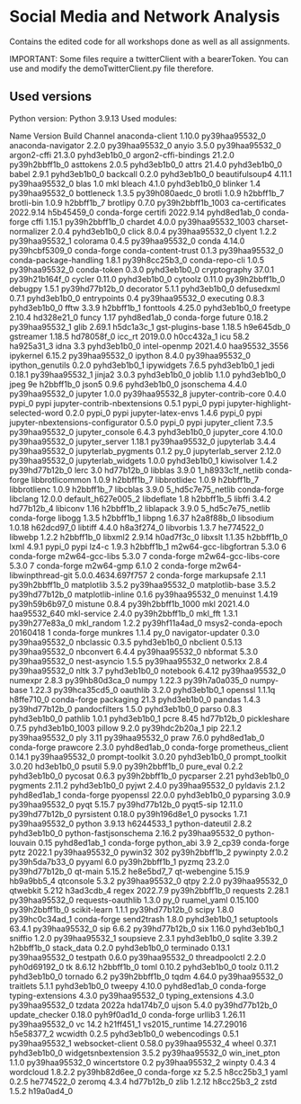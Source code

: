 # Social Media and Network Analysis
Contains the edited code for all workshops done as well as all assignments.

IMPORTANT:
Some files require a twitterClient with a bearerToken. You can use and modify the demoTwitterClient.py file therefore.

## Used versions
Python version: Python 3.9.13
Used modules:

Name                      Version                   Build  Channel
anaconda-client           1.10.0           py39haa95532_0
anaconda-navigator        2.2.0            py39haa95532_0
anyio                     3.5.0            py39haa95532_0
argon2-cffi               21.3.0             pyhd3eb1b0_0
argon2-cffi-bindings      21.2.0           py39h2bbff1b_0
asttokens                 2.0.5              pyhd3eb1b0_0
attrs                     21.4.0             pyhd3eb1b0_0
babel                     2.9.1              pyhd3eb1b0_0
backcall                  0.2.0              pyhd3eb1b0_0
beautifulsoup4            4.11.1           py39haa95532_0
blas                      1.0                         mkl
bleach                    4.1.0              pyhd3eb1b0_0
blinker                   1.4              py39haa95532_0
bottleneck                1.3.5            py39h080aedc_0
brotli                    1.0.9                h2bbff1b_7
brotli-bin                1.0.9                h2bbff1b_7
brotlipy                  0.7.0           py39h2bbff1b_1003
ca-certificates           2022.9.14            h5b45459_0    conda-forge
certifi                   2022.9.14          pyhd8ed1ab_0    conda-forge
cffi                      1.15.1           py39h2bbff1b_0
chardet                   4.0.0           py39haa95532_1003
charset-normalizer        2.0.4              pyhd3eb1b0_0
click                     8.0.4            py39haa95532_0
clyent                    1.2.2            py39haa95532_1
colorama                  0.4.5            py39haa95532_0
conda                     4.14.0           py39hcbf5309_0    conda-forge
conda-content-trust       0.1.3            py39haa95532_0
conda-package-handling    1.8.1            py39h8cc25b3_0
conda-repo-cli            1.0.5            py39haa95532_0
conda-token               0.3.0              pyhd3eb1b0_0
cryptography              37.0.1           py39h21b164f_0
cycler                    0.11.0             pyhd3eb1b0_0
cytoolz                   0.11.0           py39h2bbff1b_0
debugpy                   1.5.1            py39hd77b12b_0
decorator                 5.1.1              pyhd3eb1b0_0
defusedxml                0.7.1              pyhd3eb1b0_0
entrypoints               0.4              py39haa95532_0
executing                 0.8.3              pyhd3eb1b0_0
fftw                      3.3.9                h2bbff1b_1
fonttools                 4.25.0             pyhd3eb1b0_0
freetype                  2.10.4               hd328e21_0
funcy                     1.17               pyhd8ed1ab_0    conda-forge
future                    0.18.2           py39haa95532_1
glib                      2.69.1               h5dc1a3c_1
gst-plugins-base          1.18.5               h9e645db_0
gstreamer                 1.18.5               hd78058f_0
icc_rt                    2019.0.0             h0cc432a_1
icu                       58.2                 ha925a31_3
idna                      3.3                pyhd3eb1b0_0
intel-openmp              2021.4.0          haa95532_3556
ipykernel                 6.15.2           py39haa95532_0
ipython                   8.4.0            py39haa95532_0
ipython_genutils          0.2.0              pyhd3eb1b0_1
ipywidgets                7.6.5              pyhd3eb1b0_1
jedi                      0.18.1           py39haa95532_1
jinja2                    3.0.3              pyhd3eb1b0_0
joblib                    1.1.0              pyhd3eb1b0_0
jpeg                      9e                   h2bbff1b_0
json5                     0.9.6              pyhd3eb1b0_0
jsonschema                4.4.0            py39haa95532_0
jupyter                   1.0.0            py39haa95532_8
jupyter-contrib-core      0.4.0                    pypi_0    pypi
jupyter-contrib-nbextensions 0.5.1                    pypi_0    pypi
jupyter-highlight-selected-word 0.2.0                    pypi_0    pypi
jupyter-latex-envs        1.4.6                    pypi_0    pypi
jupyter-nbextensions-configurator 0.5.0                    pypi_0    pypi
jupyter_client            7.3.5            py39haa95532_0
jupyter_console           6.4.3              pyhd3eb1b0_0
jupyter_core              4.10.0           py39haa95532_0
jupyter_server            1.18.1           py39haa95532_0
jupyterlab                3.4.4            py39haa95532_0
jupyterlab_pygments       0.1.2                      py_0
jupyterlab_server         2.12.0           py39haa95532_0
jupyterlab_widgets        1.0.0              pyhd3eb1b0_1
kiwisolver                1.4.2            py39hd77b12b_0
lerc                      3.0                  hd77b12b_0
libblas                   3.9.0           1_h8933c1f_netlib    conda-forge
libbrotlicommon           1.0.9                h2bbff1b_7
libbrotlidec              1.0.9                h2bbff1b_7
libbrotlienc              1.0.9                h2bbff1b_7
libcblas                  3.9.0           5_hd5c7e75_netlib    conda-forge
libclang                  12.0.0          default_h627e005_2
libdeflate                1.8                  h2bbff1b_5
libffi                    3.4.2                hd77b12b_4
libiconv                  1.16                 h2bbff1b_2
liblapack                 3.9.0           5_hd5c7e75_netlib    conda-forge
libogg                    1.3.5                h2bbff1b_1
libpng                    1.6.37               h2a8f88b_0
libsodium                 1.0.18               h62dcd97_0
libtiff                   4.4.0                h8a3f274_0
libvorbis                 1.3.7                he774522_0
libwebp                   1.2.2                h2bbff1b_0
libxml2                   2.9.14               h0ad7f3c_0
libxslt                   1.1.35               h2bbff1b_0
lxml                      4.9.1                    pypi_0    pypi
lz4-c                     1.9.3                h2bbff1b_1
m2w64-gcc-libgfortran     5.3.0                         6    conda-forge
m2w64-gcc-libs            5.3.0                         7    conda-forge
m2w64-gcc-libs-core       5.3.0                         7    conda-forge
m2w64-gmp                 6.1.0                         2    conda-forge
m2w64-libwinpthread-git   5.0.0.4634.697f757               2    conda-forge
markupsafe                2.1.1            py39h2bbff1b_0
matplotlib                3.5.2            py39haa95532_0
matplotlib-base           3.5.2            py39hd77b12b_0
matplotlib-inline         0.1.6            py39haa95532_0
menuinst                  1.4.19           py39h59b6b97_0
mistune                   0.8.4           py39h2bbff1b_1000
mkl                       2021.4.0           haa95532_640
mkl-service               2.4.0            py39h2bbff1b_0
mkl_fft                   1.3.1            py39h277e83a_0
mkl_random                1.2.2            py39hf11a4ad_0
msys2-conda-epoch         20160418                      1    conda-forge
munkres                   1.1.4                      py_0
navigator-updater         0.3.0            py39haa95532_0
nbclassic                 0.3.5              pyhd3eb1b0_0
nbclient                  0.5.13           py39haa95532_0
nbconvert                 6.4.4            py39haa95532_0
nbformat                  5.3.0            py39haa95532_0
nest-asyncio              1.5.5            py39haa95532_0
networkx                  2.8.4            py39haa95532_0
nltk                      3.7                pyhd3eb1b0_0
notebook                  6.4.12           py39haa95532_0
numexpr                   2.8.3            py39hb80d3ca_0
numpy                     1.22.3           py39h7a0a035_0
numpy-base                1.22.3           py39hca35cd5_0
oauthlib                  3.2.0              pyhd3eb1b0_1
openssl                   1.1.1q               h8ffe710_0    conda-forge
packaging                 21.3               pyhd3eb1b0_0
pandas                    1.4.3            py39hd77b12b_0
pandocfilters             1.5.0              pyhd3eb1b0_0
parso                     0.8.3              pyhd3eb1b0_0
pathlib                   1.0.1              pyhd3eb1b0_1
pcre                      8.45                 hd77b12b_0
pickleshare               0.7.5           pyhd3eb1b0_1003
pillow                    9.2.0            py39hdc2b20a_1
pip                       22.1.2           py39haa95532_0
ply                       3.11             py39haa95532_0
praw                      7.6.0              pyhd8ed1ab_0    conda-forge
prawcore                  2.3.0              pyhd8ed1ab_0    conda-forge
prometheus_client         0.14.1           py39haa95532_0
prompt-toolkit            3.0.20             pyhd3eb1b0_0
prompt_toolkit            3.0.20               hd3eb1b0_0
psutil                    5.9.0            py39h2bbff1b_0
pure_eval                 0.2.2              pyhd3eb1b0_0
pycosat                   0.6.3            py39h2bbff1b_0
pycparser                 2.21               pyhd3eb1b0_0
pygments                  2.11.2             pyhd3eb1b0_0
pyjwt                     2.4.0            py39haa95532_0
pyldavis                  2.1.2              pyhd8ed1ab_1    conda-forge
pyopenssl                 22.0.0             pyhd3eb1b0_0
pyparsing                 3.0.9            py39haa95532_0
pyqt                      5.15.7           py39hd77b12b_0
pyqt5-sip                 12.11.0          py39hd77b12b_0
pyrsistent                0.18.0           py39h196d8e1_0
pysocks                   1.7.1            py39haa95532_0
python                    3.9.13               h6244533_1
python-dateutil           2.8.2              pyhd3eb1b0_0
python-fastjsonschema     2.16.2           py39haa95532_0
python-louvain            0.15               pyhd8ed1ab_1    conda-forge
python_abi                3.9                      2_cp39    conda-forge
pytz                      2022.1           py39haa95532_0
pywin32                   302              py39h2bbff1b_2
pywinpty                  2.0.2            py39h5da7b33_0
pyyaml                    6.0              py39h2bbff1b_1
pyzmq                     23.2.0           py39hd77b12b_0
qt-main                   5.15.2               he8e5bd7_7
qt-webengine              5.15.9               hb9a9bb5_4
qtconsole                 5.3.2            py39haa95532_0
qtpy                      2.2.0            py39haa95532_0
qtwebkit                  5.212                h3ad3cdb_4
regex                     2022.7.9         py39h2bbff1b_0
requests                  2.28.1           py39haa95532_0
requests-oauthlib         1.3.0                      py_0
ruamel_yaml               0.15.100         py39h2bbff1b_0
scikit-learn              1.1.1            py39hd77b12b_0
scipy                     1.8.0            py39hc0c34ad_1    conda-forge
send2trash                1.8.0              pyhd3eb1b0_1
setuptools                63.4.1           py39haa95532_0
sip                       6.6.2            py39hd77b12b_0
six                       1.16.0             pyhd3eb1b0_1
sniffio                   1.2.0            py39haa95532_1
soupsieve                 2.3.1              pyhd3eb1b0_0
sqlite                    3.39.2               h2bbff1b_0
stack_data                0.2.0              pyhd3eb1b0_0
terminado                 0.13.1           py39haa95532_0
testpath                  0.6.0            py39haa95532_0
threadpoolctl             2.2.0              pyh0d69192_0
tk                        8.6.12               h2bbff1b_0
toml                      0.10.2             pyhd3eb1b0_0
toolz                     0.11.2             pyhd3eb1b0_0
tornado                   6.2              py39h2bbff1b_0
tqdm                      4.64.0           py39haa95532_0
traitlets                 5.1.1              pyhd3eb1b0_0
tweepy                    4.10.0             pyhd8ed1ab_0    conda-forge
typing-extensions         4.3.0            py39haa95532_0
typing_extensions         4.3.0            py39haa95532_0
tzdata                    2022a                hda174b7_0
ujson                     5.4.0            py39hd77b12b_0
update_checker            0.18.0             pyh9f0ad1d_0    conda-forge
urllib3                   1.26.11          py39haa95532_0
vc                        14.2                 h21ff451_1
vs2015_runtime            14.27.29016          h5e58377_2
wcwidth                   0.2.5              pyhd3eb1b0_0
webencodings              0.5.1            py39haa95532_1
websocket-client          0.58.0           py39haa95532_4
wheel                     0.37.1             pyhd3eb1b0_0
widgetsnbextension        3.5.2            py39haa95532_0
win_inet_pton             1.1.0            py39haa95532_0
wincertstore              0.2              py39haa95532_2
winpty                    0.4.3                         4
wordcloud                 1.8.2.2          py39hb82d6ee_0    conda-forge
xz                        5.2.5                h8cc25b3_1
yaml                      0.2.5                he774522_0
zeromq                    4.3.4                hd77b12b_0
zlib                      1.2.12               h8cc25b3_2
zstd                      1.5.2                h19a0ad4_0
